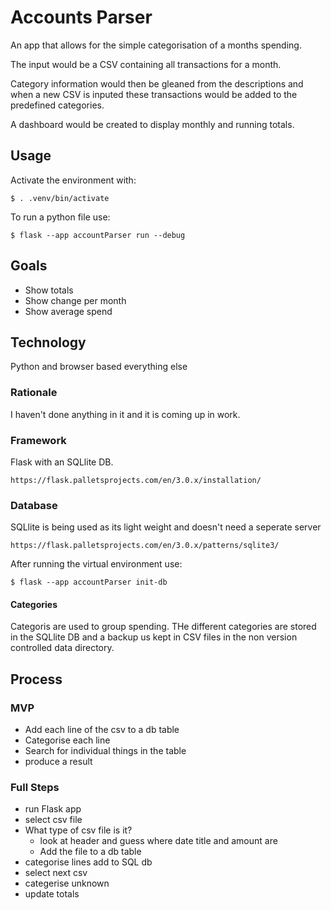 # Accounts Parser

An app that allows for the simple categorisation of a months spending.

The input would be a CSV containing all transactions for a month.

Category information would then be gleaned from the descriptions and when a new CSV is inputed
these transactions would be added to the predefined categories.

A dashboard would be created to display monthly and running totals.

## Usage

Activate the environment with:

```
$ . .venv/bin/activate
```

To run a python file use:

```
$ flask --app accountParser run --debug
```

## Goals

- Show totals
- Show change per month
- Show average spend

## Technology

Python and browser based everything else

### Rationale

I haven't done anything in it and it is coming up in work.

### Framework

Flask with an SQLlite DB.

`https://flask.palletsprojects.com/en/3.0.x/installation/`

### Database

SQLlite is being used as its light weight and doesn't need a seperate server

`https://flask.palletsprojects.com/en/3.0.x/patterns/sqlite3/`

After running the virtual environment use:

```
$ flask --app accountParser init-db
```

#### Categories

Categoris are used to group spending. THe different categories are stored in the SQLlite DB and a
backup us kept in CSV files in the non version controlled data directory.

## Process

### MVP

- Add each line of the csv to a db table
- Categorise each line
- Search for individual things in the table
- produce a result

### Full Steps

- run Flask app
- select csv file
- What type of csv file is it?
  - look at header and guess where date title and amount are
  - Add the file to a db table
- categorise lines add to SQL db
- select next csv
- categerise unknown
- update totals

```

```
